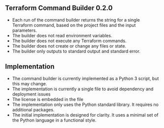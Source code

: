 ## Terraform Command Builder 0.2.0

- Each run of the command builder returns the string for a single Terraform command, based on the project files and the input parameters.
- The builder does not read environment variables.
- The builder does not execute any Terraform commands. 
- The builder does not create or change any files or state.
- The builder only outputs to standard output and standard error.

## Implementation

- The command builder is currently implemented as a Python 3 script, but this may change.
- The implementation is currently a single file to avoid dependency and deployment issues
- The license is embedded in the file
- The implementation only uses the Python standard library. It requires no additional packages.
- The initial implementation is designed for clarity. It uses a minimal set of the Python language in a functional style.
